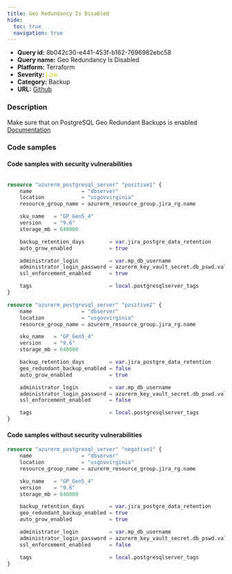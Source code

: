 ```yaml
---
title: Geo Redundancy Is Disabled
hide:
  toc: true
  navigation: true
---
```


<style>
  .highlight .hll {
    background-color: #ff171742;
  }
  .md-content {
    max-width: 1100px;
    margin: 0 auto;
  }
</style>

-   **Query id:** 8b042c30-e441-453f-b162-7696982ebc58
-   **Query name:** Geo Redundancy Is Disabled
-   **Platform:** Terraform
-   **Severity:** <span style="color:#CC0">Low</span>
-   **Category:** Backup
-   **URL:** [Github](https://github.com/Checkmarx/kics/tree/master/assets/queries/terraform/azure/geo_redundancy_is_disabled)

### Description
Make sure that on PostgreSQL Geo Redundant Backups is enabled<br>
[Documentation](https://registry.terraform.io/providers/hashicorp/azurerm/latest/docs/resources/postgresql_server)

### Code samples
#### Code samples with security vulnerabilities
```tf title="Positive test num. 1 - tf file" hl_lines="2 31"

resource "azurerm_postgresql_server" "positive1" {
    name                = "dbserver"
    location            = "usgovvirginia"
    resource_group_name = azurerm_resource_group.jira_rg.name

    sku_name   = "GP_Gen5_4"
    version    = "9.6"
    storage_mb = 640000

    backup_retention_days        = var.jira_postgre_data_retention
    auto_grow_enabled            = true

    administrator_login          = var.mp_db_username
    administrator_login_password = azurerm_key_vault_secret.db_pswd.value
    ssl_enforcement_enabled      = true

    tags                         = local.postgresqlserver_tags
}

resource "azurerm_postgresql_server" "positive2" {
    name                = "dbserver"
    location            = "usgovvirginia"
    resource_group_name = azurerm_resource_group.jira_rg.name

    sku_name   = "GP_Gen5_4"
    version    = "9.6"
    storage_mb = 640000

    backup_retention_days        = var.jira_postgre_data_retention
    geo_redundant_backup_enabled = false
    auto_grow_enabled            = true

    administrator_login          = var.mp_db_username
    administrator_login_password = azurerm_key_vault_secret.db_pswd.value
    ssl_enforcement_enabled      = false

    tags                         = local.postgresqlserver_tags
}

```


#### Code samples without security vulnerabilities
```tf title="Negative test num. 1 - tf file"
resource "azurerm_postgresql_server" "negative1" {
    name                = "dbserver"
    location            = "usgovvirginia"
    resource_group_name = azurerm_resource_group.jira_rg.name

    sku_name   = "GP_Gen5_4"
    version    = "9.6"
    storage_mb = 640000

    backup_retention_days        = var.jira_postgre_data_retention
    geo_redundant_backup_enabled = true
    auto_grow_enabled            = true

    administrator_login          = var.mp_db_username
    administrator_login_password = azurerm_key_vault_secret.db_pswd.value
    ssl_enforcement_enabled      = false

    tags                         = local.postgresqlserver_tags
}

```
